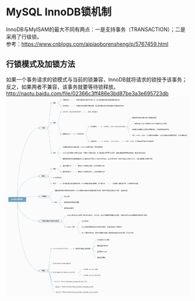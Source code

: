 # MySQL InnoDB锁机制
InnoDB与MyISAM的最大不同有两点：一是支持事务（TRANSACTION）；二是采用了行级锁。</br>
参考：https://www.cnblogs.com/aipiaoborensheng/p/5767459.html</br>
## 行锁模式及加锁方法
如果一个事务请求的锁模式与当前的锁兼容，InnoDB就将请求的锁授予该事务；</br>
反之，如果两者不兼容，该事务就要等待锁释放。</br>
http://naotu.baidu.com/file/02366c3ff486e3bd87be3a3e695723db </br>
![](https://github.com/dearxuany/Sharon_Technology_learning_note/blob/master/note_images/database_note_images/innodb%2B%E9%94%81%E6%9C%BA%E5%88%B6%20(1).png)
